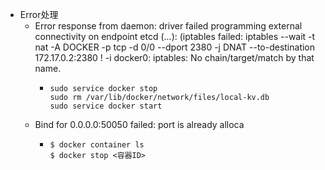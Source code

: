- Error处理
	- Error response from daemon: driver failed programming external connectivity on endpoint etcd (...): (iptables failed: iptables --wait -t nat -A DOCKER -p tcp -d 0/0 --dport 2380 -j DNAT --to-destination 172.17.0.2:2380 ! -i docker0: iptables: No chain/target/match by that name.
		- ```
		  sudo service docker stop
		  sudo rm /var/lib/docker/network/files/local-kv.db
		  sudo service docker start
		  ```
	- Bind for 0.0.0.0:50050 failed: port is already alloca
		- ```
		  $ docker container ls
		  $ docker stop <容器ID>
		  ```
